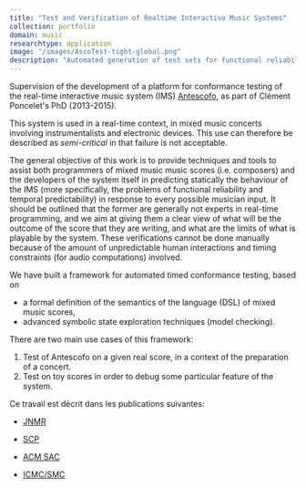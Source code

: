 ```yaml
---
title: "Test and Verification of Realtime Interactive Music Systems"
collection: portfolio
domain: music
researchtype: application
image: "/images/AscoTest-tight-global.png"
description: "Automated generation of test sets for functional reliability and temporal predictability."
---
```


Supervision of the development of a platform for conformance testing of the  real-time interactive music system (IMS) [Antescofo](software/2012-antescofo/), as part of Clément Poncelet's PhD (2013-2015).

This system is used in a real-time context, in mixed music concerts involving instrumentalists and electronic devices. This use can therefore be described as *semi-critical* in that failure is not acceptable.

The general objective of this work is to provide techniques and tools to assist both programmers of mixed music music scores (i.e. composers) and the developers of the system itself in predicting statically the behaviour of the IMS (more specifically, the problems of functional reliability and temporal predictability) in response to every possible musician input. 
It should be outlined that the former are generally not experts in real-time programming, and we aim at giving them a clear view of what will be the outcome of the score that they are writing,  and what are the limits of what is playable by the system. 
These verifications cannot be done manually because of the amount of unpredictable human interactions and timing constraints (for audio computations) involved.

We have built a framework for automated timed conformance testing, based on 

* a formal definition of the semantics of the language (DSL) of mixed music scores, 
* advanced symbolic state exploration techniques (model checking).

There are two main use cases of this framework:

1. Test of Antescofo on a given real score, in a context of the preparation of a concert. 
1. Test on toy scores in order to debug some particular feature of the system.



Ce travail est décrit dans les publications suivantes: 

- [JNMR](publication/2016-01-01-An-Automatic-Test-Framework-for-Interactive-Music-Systems) 

- [SCP](publication/2016-01-01-Model-Based-Testing-for-Building-Reliable-Realtime-Interactive-Music-Systems) 

- [ACM SAC](publication/2015-04-01-Model-Based-Testing-of-an-Interactive-Music-System)

- [ICMC/SMC](publication/2014-09-01-Test-Methods-for-Score-Based-Interactive-Music-Systems)

